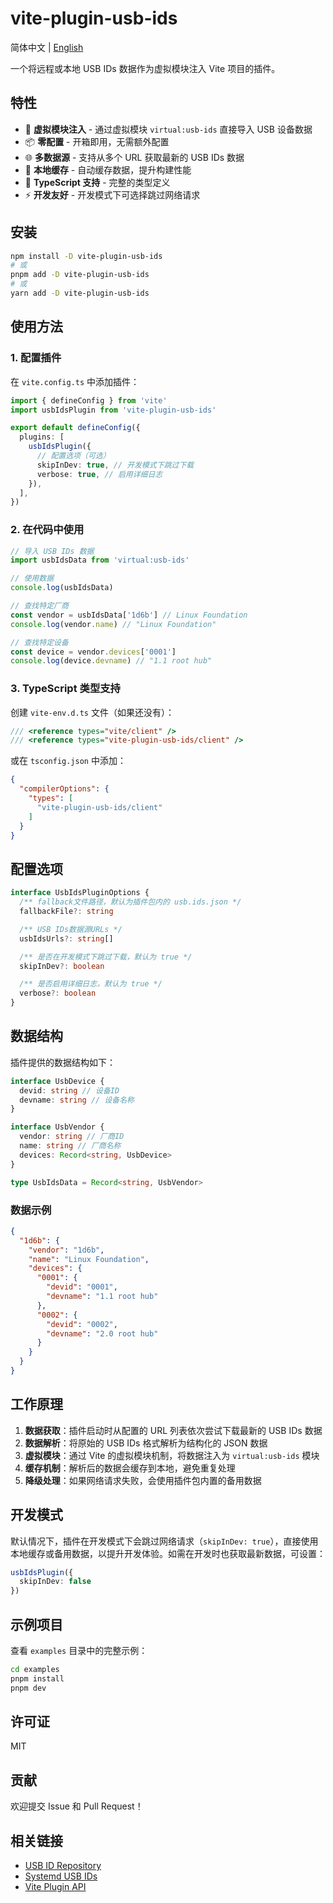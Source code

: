 # vite-plugin-usb-ids

简体中文 | [English](./README.md)

一个将远程或本地 USB IDs 数据作为虚拟模块注入 Vite 项目的插件。

## 特性

- 🚀 **虚拟模块注入** - 通过虚拟模块 `virtual:usb-ids` 直接导入 USB 设备数据
- 📦 **零配置** - 开箱即用，无需额外配置
- 🌐 **多数据源** - 支持从多个 URL 获取最新的 USB IDs 数据
- 💾 **本地缓存** - 自动缓存数据，提升构建性能
- 🔧 **TypeScript 支持** - 完整的类型定义
- ⚡ **开发友好** - 开发模式下可选择跳过网络请求

## 安装

```bash
npm install -D vite-plugin-usb-ids
# 或
pnpm add -D vite-plugin-usb-ids
# 或
yarn add -D vite-plugin-usb-ids
```

## 使用方法

### 1. 配置插件

在 `vite.config.ts` 中添加插件：

```typescript
import { defineConfig } from 'vite'
import usbIdsPlugin from 'vite-plugin-usb-ids'

export default defineConfig({
  plugins: [
    usbIdsPlugin({
      // 配置选项（可选）
      skipInDev: true, // 开发模式下跳过下载
      verbose: true, // 启用详细日志
    }),
  ],
})
```

### 2. 在代码中使用

```typescript
// 导入 USB IDs 数据
import usbIdsData from 'virtual:usb-ids'

// 使用数据
console.log(usbIdsData)

// 查找特定厂商
const vendor = usbIdsData['1d6b'] // Linux Foundation
console.log(vendor.name) // "Linux Foundation"

// 查找特定设备
const device = vendor.devices['0001']
console.log(device.devname) // "1.1 root hub"
```

### 3. TypeScript 类型支持

创建 `vite-env.d.ts` 文件（如果还没有）：

```typescript
/// <reference types="vite/client" />
/// <reference types="vite-plugin-usb-ids/client" />
```

或在 `tsconfig.json` 中添加：
```json
{
  "compilerOptions": {
    "types": [
      "vite-plugin-usb-ids/client"
    ]
  }
}
```

## 配置选项

```typescript
interface UsbIdsPluginOptions {
  /** fallback文件路径，默认为插件包内的 usb.ids.json */
  fallbackFile?: string

  /** USB IDs数据源URLs */
  usbIdsUrls?: string[]

  /** 是否在开发模式下跳过下载，默认为 true */
  skipInDev?: boolean

  /** 是否启用详细日志，默认为 true */
  verbose?: boolean
}
```

## 数据结构

插件提供的数据结构如下：

```typescript
interface UsbDevice {
  devid: string // 设备ID
  devname: string // 设备名称
}

interface UsbVendor {
  vendor: string // 厂商ID
  name: string // 厂商名称
  devices: Record<string, UsbDevice>
}

type UsbIdsData = Record<string, UsbVendor>
```

### 数据示例

```json
{
  "1d6b": {
    "vendor": "1d6b",
    "name": "Linux Foundation",
    "devices": {
      "0001": {
        "devid": "0001",
        "devname": "1.1 root hub"
      },
      "0002": {
        "devid": "0002",
        "devname": "2.0 root hub"
      }
    }
  }
}
```

## 工作原理

1. **数据获取**：插件启动时从配置的 URL 列表依次尝试下载最新的 USB IDs 数据
2. **数据解析**：将原始的 USB IDs 格式解析为结构化的 JSON 数据
3. **虚拟模块**：通过 Vite 的虚拟模块机制，将数据注入为 `virtual:usb-ids` 模块
4. **缓存机制**：解析后的数据会缓存到本地，避免重复处理
5. **降级处理**：如果网络请求失败，会使用插件包内置的备用数据

## 开发模式

默认情况下，插件在开发模式下会跳过网络请求（`skipInDev: true`），直接使用本地缓存或备用数据，以提升开发体验。如需在开发时也获取最新数据，可设置：

```typescript
usbIdsPlugin({
  skipInDev: false
})
```

## 示例项目

查看 `examples` 目录中的完整示例：

```bash
cd examples
pnpm install
pnpm dev
```

## 许可证

MIT

## 贡献

欢迎提交 Issue 和 Pull Request！

## 相关链接

- [USB ID Repository](http://www.linux-usb.org/usb-ids.html)
- [Systemd USB IDs](https://github.com/systemd/systemd/blob/main/hwdb.d/usb.ids)
- [Vite Plugin API](https://vitejs.dev/guide/api-plugin.html)
